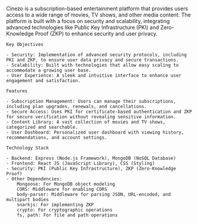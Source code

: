 Cinezo is a subscription-based entertainment platform that provides users access to a wide range of movies, TV shows, and other media content. The platform is built with a focus on security and scalability, integrating advanced technologies like Public Key Infrastructure (PKI) and Zero-Knowledge Proof (ZKP) to enhance security and user privacy.

    Key Objectives

    - Security: Implementation of advanced security protocols, including PKI and ZKP, to ensure user data privacy and secure transactions.
    - Scalability: Built with technologies that allow easy scaling to accommodate a growing user base.
    - User Experience: A sleek and intuitive interface to enhance user engagement and satisfaction.

    Features

    - Subscription Management: Users can manage their subscriptions, including plan upgrades, renewals, and cancellations.
    - Secure Access: Uses PKI for certificate-based authentication and ZKP for secure verification without revealing sensitive information.
    - Content Library: A vast collection of movies and TV shows, categorized and searchable.
    - User Dashboard: Personalized user dashboard with viewing history, recommendations, and account settings.

    Technology Stack

    - Backend: Express (Node.js Framework), MongoDB (NoSQL Database)
    - Frontend: React JS (JavaScript Library), CSS (Styling)
    - Security: PKI (Public Key Infrastructure), ZKP (Zero-Knowledge Proof)
    - Other Dependencies:
        Mongoose: For MongoDB object modeling
        CORS: Middleware for enabling CORS
        body-parser: Middleware for parsing JSON, URL-encoded, and multipart bodies
        snarkjs: For implementing ZKP
        crypto: For cryptographic operations
        fs, path: For file and path operations

    


